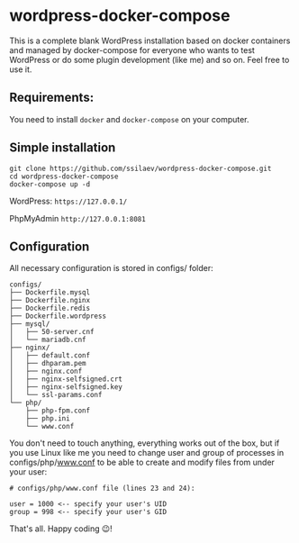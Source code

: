 # wordpress-docker-compose
This is a complete blank WordPress installation based on docker containers and managed by docker-compose
for everyone who wants to test WordPress or do some plugin development (like me) and so on. Feel free to use it.

## Requirements:
You need to install `docker` and `docker-compose` on your computer.

## Simple installation
```
git clone https://github.com/ssilaev/wordpress-docker-compose.git
cd wordpress-docker-compose
docker-compose up -d
```
WordPress: `https://127.0.0.1/`

PhpMyAdmin `http://127.0.0.1:8081`

## Configuration
All necessary configuration is stored in configs/ folder:

    configs/
    ├── Dockerfile.mysql
    ├── Dockerfile.nginx
    ├── Dockerfile.redis
    ├── Dockerfile.wordpress
    ├── mysql/
    │   ├── 50-server.cnf
    │   └── mariadb.cnf
    ├── nginx/
    │   ├── default.conf
    │   ├── dhparam.pem
    │   ├── nginx.conf
    │   ├── nginx-selfsigned.crt
    │   ├── nginx-selfsigned.key
    │   └── ssl-params.conf
    └── php/
        ├── php-fpm.conf
        ├── php.ini
        └── www.conf

You don't need to touch anything, everything works out of the box, but if you use Linux like me you need to change
user and group of processes in configs/php/www.conf to be able to create and modify files from under your user:

    # configs/php/www.conf file (lines 23 and 24):

    user = 1000 <-- specify your user's UID
    group = 998 <-- specify your user's GID

That's all. Happy coding 😉!
